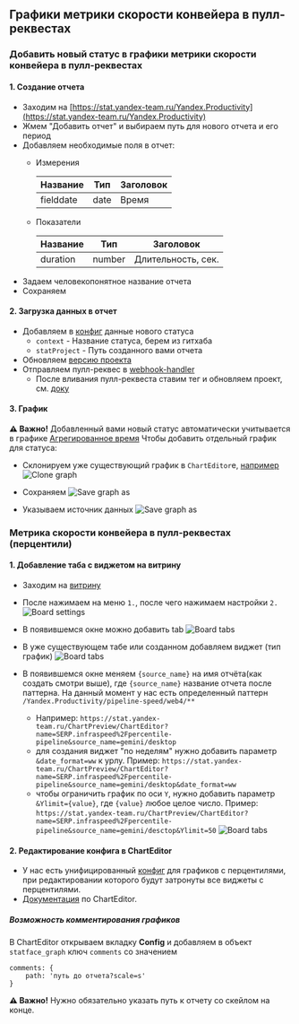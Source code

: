 ## Графики метрики скорости конвейера в пулл-реквестах

### Добавить новый статус в графики метрики скорости конвейера в пулл-реквестах

#### 1. Создание отчета

- Заходим на [https://stat.yandex-team.ru/Yandex.Productivity](https://stat.yandex-team.ru/Yandex.Productivity)
- Жмем "Добавить отчет" и выбираем путь для нового отчета и его период
- Добавляем необходимые поля в отчет:
  * Измерения

    | Название | Тип | Заголовок |
    | -------- | --- | --------- |
    | fielddate| date| Время     |

  * Показатели

    | Название | Тип    | Заголовок          |
    | -------- | ------ | ------------------ |
    | duration | number | Длительность, сек. |
- Задаем человекопонятное название отчета
- Сохраняем

#### 2. Загрузка данных в отчет

- Добавляем в [конфиг](https://github.yandex-team.ru/search-interfaces/webhook-handler/blob/master/conf/statuses.json) данные нового статуса
  * `context` - Название статуса, берем из гитхаба
  * `statProject` - Путь созданного вами отчета
- Обновляем [версию проекта](https://github.yandex-team.ru/search-interfaces/webhook-handler/blob/master/package.json#L3)
- Отправляем пулл-реквес в [webhook-handler](https://github.yandex-team.ru/search-interfaces/webhook-handler)
  * После вливания пулл-реквеста ставим тег и обновляем проект, см. [доку](https://github.yandex-team.ru/search-interfaces/webhook-handler#%D0%94%D0%B5%D0%BF%D0%BB%D0%BE%D0%B9)

#### 3. График

**⚠️ Важно!** Добавленный вами новый статус автоматически учитывается в графике [Агрегированное время](https://stat.yandex-team.ru/Mart/test_regress?_tab=AgregirovannoeVremya)
Чтобы добавить отдельный график для статуса:

- Склонируем уже существующий график в `ChartEditor`е, [например](https://stat.yandex-team.ru/ChartEditor?name=SERP.infraspeed/build)
  ![Clone graph](./images/clone-graph.jpg)

- Сохраняем
  ![Save graph as](./images/save-as.jpg)

- Указываем источник данных
  ![Save graph as](./images/data-source.jpg)


### Метрика скорости конвейера в пулл-реквестах (перцентили)

#### 1. Добавление таба с виджетом на витрину

- Заходим на [витрину](https://stat.yandex-team.ru/Mart/User/timofey-em/pipeline-percentile?_tab=AgregirovannoeVremya)
- После нажимаем на меню `1.`, после чего нажимаем настройки `2.`
  ![Board settings](./images/board-settings.png)

- В появившемся окне можно добавить tab
  ![Board tabs](./images/board-tabs.png)

- В уже существующем табе или созданном добавляем виджет (тип график)
  ![Board tabs](./images/add-graph.png)

- В появившемся окне меняем `{source_name}` на имя отчёта(как создать смотри выше), где `{source_name}` название отчета после паттерна. На данный момент у нас есть определенный паттерн `/Yandex.Productivity/pipeline-speed/web4/**`
    - Например: `https://stat.yandex-team.ru/ChartPreview/ChartEditor?name=SERP.infraspeed%2Fpercentile-pipeline&source_name=gemini/desktop`
    - для создания виджет "по неделям" нужно добавить параметр `&date_format=ww` к урлу. Пример: `https://stat.yandex-team.ru/ChartPreview/ChartEditor?name=SERP.infraspeed%2Fpercentile-pipeline&source_name=gemini/desktop&date_format=ww`
    - чтобы ограничить график по оси `Y`, нужно добавить параметр `&Ylimit={value}`, где `{value}` любое целое число. Пример: `https://stat.yandex-team.ru/ChartPreview/ChartEditor?name=SERP.infraspeed%2Fpercentile-pipeline&source_name=gemini/desctop&Ylimit=50`
  ![Board tabs](./images/add-percentile-graph.png)

#### 2. Редактирование конфига в ChartEditor
- У нас есть унифицированный [конфиг](https://stat.yandex-team.ru/ChartEditor?name=SERP.infraspeed%2Fpercentile-pipeline&source_name=aggregated) для графиков с перцентилями, при редактировании которого будут затронуты все виджеты с перцентилями.
- [Документация](https://wiki.yandex-team.ru/Statbox/ChartEditor/) по ChartEditor.

##### Возможность комментирования графиков

В ChartEditor открываем вкладку **Config** и добавляем в объект `statface_graph` ключ `comments` со значением

```
comments: {
    path: 'путь до отчета?scale=s'
}
```

**⚠️ Важно!** Нужно обязательно указать  путь к отчету со скейлом на конце.
